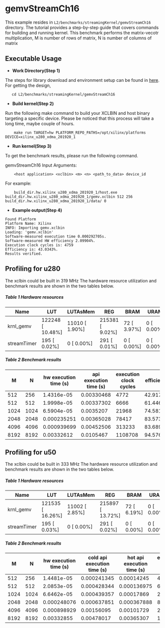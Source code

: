 gemvStreamCh16
==============

This example resides in ``L2/benchmarks/streamingKernel/gemvStreamCh16`` directory. The tutorial provides a step-by-step guide that covers commands for building and running kernel. This benchmark performs the matrix-vecotr multiplication, M is number of rows of matrix, N is number of columns of matrix

Executable Usage
-----------------

* **Work Directory(Step 1)**

The steps for library download and environment setup can be found in [here](https://github.com/Xilinx/Vitis_Libraries/tree/master/blas/L2/benchmarks#building). For getting the design,

```
   cd L2/benchmarks/streamingKernel/gemvStreamCh16
```

* **Build kernel(Step 2)** 

Run the following make command to build your XCLBIN and host binary targeting a specific device. Please be noticed that this process will take a long time, maybe couple of hours.

```
    make run TARGET=hw PLATFORM_REPO_PATHS=/opt/xilinx/platforms DEVICE=xilinx_u280_xdma_201920_1
```

* **Run kernel(Step 3)**

To get the benchmark results, please run the following command.

gemvStreamCh16 Input Arguments:

```
    <host application> <xclbin> <m> <n> <path_to_data> device_id
```

For example:

```
    build_dir.hw.xilinx_u280_xdma_201920_1/host.exe build_dir.hw.xilinx_u280_xdma_201920_1/gemv.xclbin 512 256 build_dir.hw.xilinx_u280_xdma_201920_1/data/ 0
```

* **Example output(Step 4)** 

```
Found Platform
Platform Name: Xilinx
INFO: Importing gemv.xclbin
Loading: 'gemv.xclbin'
Software-measured execution time 0.000292705s.
Software-measured HW efficiency 2.09904%.
Execution clock cycles is: 4759
Efficiency is: 43.0343%.
Results verified.
```

Profiling for u280
-------------------

The xclbin could be built in 319 MHz
The hardware resource utilization and benchmark results are shown in the two tables below.

##### Table 1 Hardware resources

| Name                | LUT               | LUTAsMem         | REG               | BRAM           | URAM          | DSP            |
|---------------------|-------------------|------------------|-------------------|----------------|---------------|----------------|
| krnl_gemv           |  122248 [ 10.48%] |  11010 [  1.90%] |  215381 [  9.02%] |   72 [  3.97%] |   0 [  0.00%] |  966 [ 10.71%] |
| streamTimer         |     195 [  0.02%] |      0 [  0.00%] |     291 [  0.01%] |    0 [  0.00%] |   0 [  0.00%] |    0 [  0.00%] |


##### Table 2 Benchmark results 

|  M    |  N    | hw execution time (s) | api execution time (s)  |  execution clock cycles  |  efficiency  |
|-------|-------|-----------------------|-------------------------|--------------------------|--------------|
| 512   | 256   | 1.4316e-05            | 0.00330468              | 4772                     | 42.9173%     |
| 512   | 512   | 1.9998e-05            | 0.00337302              | 6666                     | 61.4461%     | 
| 1024  | 1024  | 6.5904e-05            | 0.0035207               | 21968                    | 74.5812%     |
| 2048  | 2048  | 0.000235251           | 0.00365028              | 78417                    | 83.5737%     |
| 4096  | 4096  | 0.000939699           | 0.00452506              | 313233                   | 83.6898%     |
| 8192  | 8192  | 0.00332612            | 0.0105467               | 1108708                  | 94.5764%     |

Profiling for u50
-------------------

The xclbin could be built in 333 MHz
The hardware resource utilization and benchmark results are shown in the two tables below.

##### Table 1 Hardware resources

| Name                | LUT              | LUTAsMem         | REG               | BRAM           | URAM          | DSP            |
|---------------------|------------------|------------------|-------------------|----------------|---------------|----------------|
| krnl_gemv           | 121535 [ 16.26%] |  11002 [  2.85%] |  215897 [ 13.72%] |   72 [  6.19%] |   0 [  0.00%] |  966 [ 16.27%] |
| streamTimer         |    195 [  0.03%] |      0 [  0.00%] |     291 [  0.02%] |    0 [  0.00%] |   0 [  0.00%] |    0 [  0.00%] |

##### Table 2 Benchmark results 

|  M    |  N    | hw execution time (s) | cold api execution time (s)  | hot api execution time (s) |  execution clock cycles  |  efficiency  |
|-------|-------|-----------------------|------------------------------|----------------------------|--------------------------|--------------|
| 512   | 256   | 1.4481e-05            | 0.000241345                  | 0.00014245                 | 4827                     | 42.428%      |
| 512   | 512   | 2.0853e-05            | 0.000428344                  | 0.000136975                | 6951                     | 58.9268%     |
| 1024  | 1024  | 6.6462e-05            | 0.000439357                  | 0.00017869                 | 22154                    | 73.955%      |
| 2048  | 2048  | 0.000248076           | 0.000637851                  | 0.000367888                | 82692                    | 79.2531%     |
| 4096  | 4096  | 0.000898929           | 0.00156095                   | 0.00101729                 | 299643                   | 87.4854%     |
| 8192  | 8192  | 0.00332855            | 0.00478017                   | 0.00365307                 | 1109516                  | 94.5075%     |

